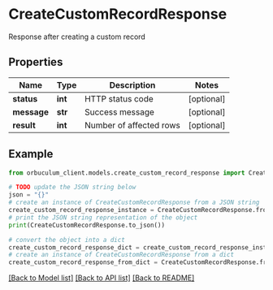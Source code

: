 # CreateCustomRecordResponse

Response after creating a custom record

## Properties

Name | Type | Description | Notes
------------ | ------------- | ------------- | -------------
**status** | **int** | HTTP status code | [optional] 
**message** | **str** | Success message | [optional] 
**result** | **int** | Number of affected rows | [optional] 

## Example

```python
from orbuculum_client.models.create_custom_record_response import CreateCustomRecordResponse

# TODO update the JSON string below
json = "{}"
# create an instance of CreateCustomRecordResponse from a JSON string
create_custom_record_response_instance = CreateCustomRecordResponse.from_json(json)
# print the JSON string representation of the object
print(CreateCustomRecordResponse.to_json())

# convert the object into a dict
create_custom_record_response_dict = create_custom_record_response_instance.to_dict()
# create an instance of CreateCustomRecordResponse from a dict
create_custom_record_response_from_dict = CreateCustomRecordResponse.from_dict(create_custom_record_response_dict)
```
[[Back to Model list]](../README.md#documentation-for-models) [[Back to API list]](../README.md#documentation-for-api-endpoints) [[Back to README]](../README.md)


